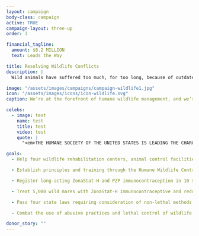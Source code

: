 ```yaml
---
layout: campaign
body-class: campaign
active: TRUE
campaign-layout: three-up
order: 3

financial_tagline:
  amount: $8.2 MILLION
  text: Leads the Way

title: Resolving Wildlife Conflicts
description: |
  Wild animals have suffered too much, for too long, because of outdated, destructive andlethal “solutions” to human-wildlife conflicts. We need humane, science-based approaches to co-existing with our wild neighbors. We’re on the forefront of this research, carrying out innovative deer immunocontraception research projects in partnership with leading veterinary medicine schools.

image: "/assets/images/campaigns/campaign-wildlife1.jpg"
icon: "/assets/images/icons/icon-wildlife.svg"
caption: We’re at the forefront of humane wildlife management, and we’re ready to share our knowledge.

celebs:
  - image: test
    name: test
    title: test
    video: test
    quote: |
      "<em>THE HUMANE SOCIETY OF THE UNITED STATES IS LEADING THE CHARGE IN THE WAY WE MANAGE WILDLIFE</em> through innovative non-lethal techniques that are humane, effective and provide sustainable solutions for our communities nationwide.<br>— James Cromwell,<br>Actor, <em>Babe<em>"

goals:
  - Help four wildlife rehabilitation centers, animal control facilities or shelters reduce wild animal intake and train 300 local groups on urban wildlife conflicts annually.

  - Establish principles and training through the Humane Wildlife Control Association.

  - Register long-acting ZonaStat-H and PZP immunocontraception in 10 states.

  - Treat 5,000 wild mares with ZonaStat-H immunocontraceptive and reduce the number of government-held wild horses and burros by helping find them homes.

  - Pass four state laws requiring consideration of non-lethal methods, implement 10 humane management community plans and replace five lethal programs with fertility control.

  - Combat the use of abusive practices and lethal control of wildlife, such as steel-jawed leghold traps and toxic poisons.

donor_story: ""
---
```

